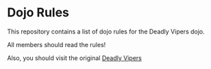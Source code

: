 Dojo Rules
==========

This repository contains a list of dojo rules for the Deadly Vipers dojo.

All members should read the rules!

Also, you should visit the original <a href="https://github.com/deadlyvipers">Deadly Vipers</a>

